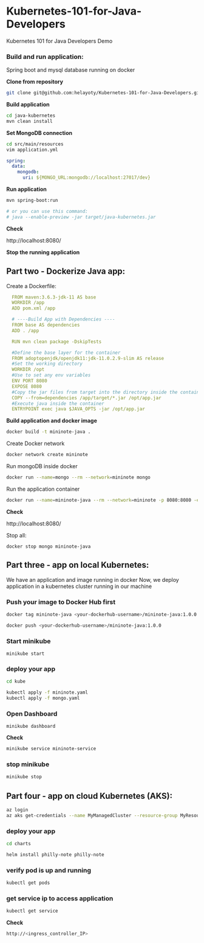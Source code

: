 # Kubernetes-101-for-Java-Developers
Kubernetes 101 for Java Developers Demo

### Build and run application:

Spring boot and mysql database running on docker

**Clone from repository**
```bash
git clone git@github.com:helayoty/Kubernetes-101-for-Java-Developers.git
```

**Build application**
```bash
cd java-kubernetes
mvn clean install
```

**Set MongoDB connection**

```bash
cd src/main/resources
vim application.yml
```
```yaml
spring:
  data:
    mongodb:
      uri: ${MONGO_URL:mongodb://localhost:27017/dev}
```

**Run application**
```bash
mvn spring-boot:run

# or you can use this command: 
# java --enable-preview -jar target/java-kubernetes.jar
```

**Check**

http://localhost:8080/

**Stop the running application**


## Part two - Dockerize Java app:

Create a Dockerfile:

```yaml
  FROM maven:3.6.3-jdk-11 AS base
  WORKDIR /app
  ADD pom.xml /app

  # ----Build App with Dependencies ----
  FROM base AS dependencies
  ADD . /app

  RUN mvn clean package -DskipTests

  #Define the base layer for the container
  FROM adoptopenjdk/openjdk11:jdk-11.0.2.9-slim AS release
  #Set the working directory
  WORKDIR /opt
  #Use to set any env variables
  ENV PORT 8080
  EXPOSE 8080
  #Copy the jar files from target into the directory inside the container
  COPY --from=dependencies /app/target/*.jar /opt/app.jar
  #Execute java inside the container
  ENTRYPOINT exec java $JAVA_OPTS -jar /opt/app.jar
```
**Build application and docker image**

```bash
docker build -t mininote-java .
```
Create Docker network
```bash
docker network create mininote
```

Run mongoDB inside docker
```bash
docker run --name=mongo --rm --network=mininote mongo
```

Run the application container
```bash
docker run --name=mininote-java --rm --network=mininote -p 8080:8080 -e MONGO_URL=mongodb://mongo:27017/dev mininote-java:1.0.0
```

**Check**

http://localhost:8080/


Stop all:

`
docker stop mongo mininote-java
`

## Part three - app on local Kubernetes:

We have an application and image running in docker
Now, we deploy application in a kubernetes cluster running in our machine

### Push your image to Docker Hub first
```bash
docker tag mininote-java <your-dockerhub-username>/mininote-java:1.0.0

docker push <your-dockerhub-username>/mininote-java:1.0.0
```

### Start minikube
```
minikube start
```

### deploy your app
```bash
cd kube

kubectl apply -f mininote.yaml
kubectl apply -f mongo.yaml

```

### Open Dashboard
```
minikube dashboard
```

**Check**
```bash
minikube service mininote-service
```

### stop minikube
```bash
minikube stop
```

## Part four - app on cloud Kubernetes (AKS):

```bash
az login
az aks get-credentials --name MyManagedCluster --resource-group MyResourceGroup
```

### deploy your app
```bash
cd charts

helm install philly-note philly-note
```

### verify pod is up and running
```bash
kubectl get pods
```

### get service ip to access application
```bash
kubectl get service
```

**Check**
```bash
http://<ingress_controller_IP>
```

